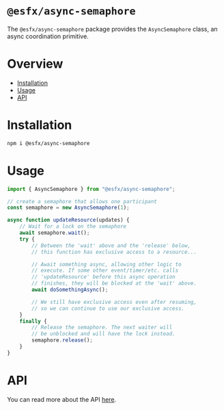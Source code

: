# `@esfx/async-semaphore`

The `@esfx/async-semaphore` package provides the `AsyncSemaphore` class, an async coordination primitive.

# Overview

* [Installation](#installation)
* [Usage](#usage)
* [API](#api)

# Installation

```sh
npm i @esfx/async-semaphore
```

# Usage

```ts
import { AsyncSemaphore } from "@esfx/async-semaphore";

// create a semaphore that allows one participant
const semaphore = new AsyncSemaphore(1);

async function updateResource(updates) {
    // Wait for a lock on the semaphore
    await semaphore.wait();
    try {
        // Between the 'wait' above and the 'release' below,
        // this function has exclusive access to a resource...

        // Await something async, allowing other logic to 
        // execute. If some other event/timer/etc. calls
        // 'updateResource' before this async operation
        // finishes, they will be blocked at the 'wait' above.
        await doSomethingAsync();

        // We still have exclusive access even after resuming,
        // so we can continue to use our exclusive access.
    }
    finally {
        // Release the semaphore. The next waiter will
        // be unblocked and will have the lock instead.
        semaphore.release();
    }
}
```

# API

You can read more about the API [here](https://esfx.js.org/esfx/api/async-semaphore.html).
